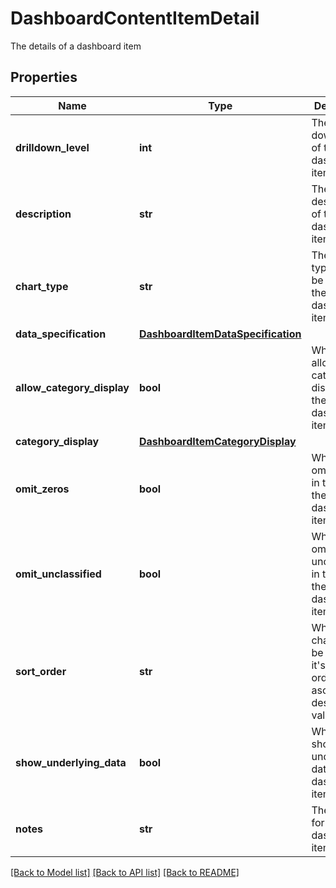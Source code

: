 # DashboardContentItemDetail

The details of a dashboard item
## Properties
Name | Type | Description | Notes
------------ | ------------- | ------------- | -------------
**drilldown_level** | **int** | The drill down level of the dashboard item | 
**description** | **str** | The description of the dashboard item | [optional] 
**chart_type** | **str** | The chart type that will be shown in the dashboard item | 
**data_specification** | [**DashboardItemDataSpecification**](DashboardItemDataSpecification.md) |  | [optional] 
**allow_category_display** | **bool** | Whether to allow category display on the dashboard item | [optional] 
**category_display** | [**DashboardItemCategoryDisplay**](DashboardItemCategoryDisplay.md) |  | [optional] 
**omit_zeros** | **bool** | Whether to omit zeroes in the data of the dashboard item | [optional] 
**omit_unclassified** | **bool** | Whether to omit unclassifieds in the data of the dashboard item | [optional] 
**sort_order** | **str** | Whether the chart should be sorted in it&#39;s natural order, by ascending or descending values | 
**show_underlying_data** | **bool** | Whether to show the underlying data of the dashboard item | [optional] 
**notes** | **str** | The notes for the dashboard item | [optional] 

[[Back to Model list]](../README.md#documentation-for-models) [[Back to API list]](../README.md#documentation-for-api-endpoints) [[Back to README]](../README.md)


